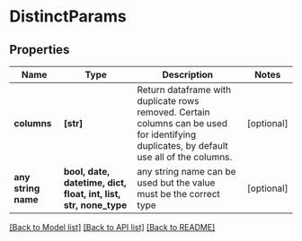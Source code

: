 # DistinctParams


## Properties
Name | Type | Description | Notes
------------ | ------------- | ------------- | -------------
**columns** | **[str]** | Return dataframe with duplicate rows removed. Certain                 columns can be used for identifying duplicates, by default use                 all of the columns. | [optional] 
**any string name** | **bool, date, datetime, dict, float, int, list, str, none_type** | any string name can be used but the value must be the correct type | [optional]

[[Back to Model list]](../README.md#documentation-for-models) [[Back to API list]](../README.md#documentation-for-api-endpoints) [[Back to README]](../README.md)


